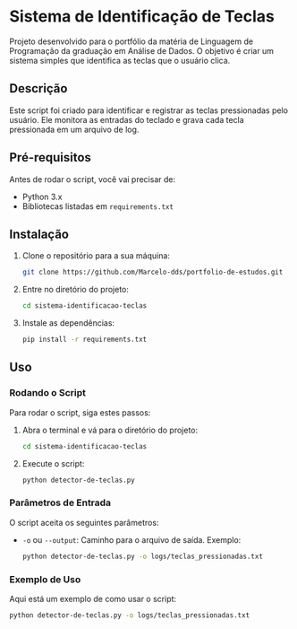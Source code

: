 # Sistema de Identificação de Teclas

Projeto desenvolvido para o portfólio da matéria de Linguagem de Programação da graduação em Análise de Dados. O objetivo é criar um sistema simples que identifica as teclas que o usuário clica.

## Descrição

Este script foi criado para identificar e registrar as teclas pressionadas pelo usuário. Ele monitora as entradas do teclado e grava cada tecla pressionada em um arquivo de log.

## Pré-requisitos

Antes de rodar o script, você vai precisar de:

- Python 3.x
- Bibliotecas listadas em `requirements.txt`

## Instalação

1. Clone o repositório para a sua máquina:
    ```bash
    git clone https://github.com/Marcelo-dds/portfolio-de-estudos.git
    ```
2. Entre no diretório do projeto:
    ```bash
    cd sistema-identificacao-teclas
    ```
3. Instale as dependências:
    ```bash
    pip install -r requirements.txt
    ```

## Uso

### Rodando o Script

Para rodar o script, siga estes passos:

1. Abra o terminal e vá para o diretório do projeto:
    ```bash
    cd sistema-identificacao-teclas
    ```
2. Execute o script:
    ```bash
    python detector-de-teclas.py
    ```

### Parâmetros de Entrada

O script aceita os seguintes parâmetros:

- `-o` ou `--output`: Caminho para o arquivo de saída. Exemplo:
    ```bash
    python detector-de-teclas.py -o logs/teclas_pressionadas.txt
    ```

### Exemplo de Uso

Aqui está um exemplo de como usar o script:

```bash
python detector-de-teclas.py -o logs/teclas_pressionadas.txt

